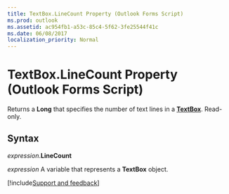 ```yaml
---
title: TextBox.LineCount Property (Outlook Forms Script)
ms.prod: outlook
ms.assetid: ac954fb1-a53c-85c4-5f62-3fe25544f41c
ms.date: 06/08/2017
localization_priority: Normal
---
```



# TextBox.LineCount Property (Outlook Forms Script)

Returns a **Long** that specifies the number of text lines in a **[TextBox](Outlook.textbox.md)**. Read-only.


## Syntax

_expression_.**LineCount**

_expression_ A variable that represents a **TextBox** object.

[!include[Support and feedback](~/includes/feedback-boilerplate.md)]